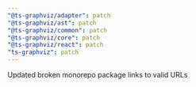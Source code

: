 ```yaml
---
"@ts-graphviz/adapter": patch
"@ts-graphviz/ast": patch
"@ts-graphviz/common": patch
"@ts-graphviz/core": patch
"@ts-graphviz/react": patch
"ts-graphviz": patch
---
```


Updated broken monorepo package links to valid URLs